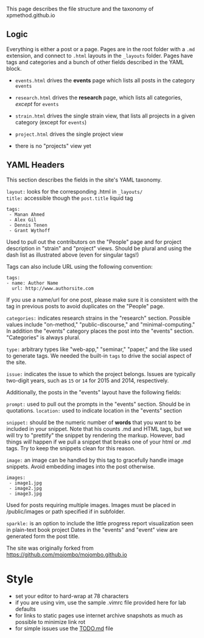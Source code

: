 This page describes the file structure and the taxonomy of xpmethod.github.io

## Logic

Everything is either a post or a page. Pages are in the root folder with a
`.md` extension, and connect to `.html` layouts in the `_layouts` folder.
Pages have tags and categories and a bunch of other fields described in the
YAML block.

- `events.html` drives the **events** page which lists all posts in the
  category `events`

- `research.html` drives the **research** page, which lists all categories,
  *except* for `events`

- `strain.html` drives the single strain view, that lists all projects in a
  given category (except for `events`)

- `project.html` drives the single project view

- there is no "projects" view yet

## YAML Headers
This section describes the fields in the site's YAML taxonomy.  

`layout:` looks for the corresponding .html in `_layouts/`  
`title:` accessible though the `post.title` liquid tag  

```
tags:
 - Manan Ahmed
 - Alex Gil
 - Dennis Tenen
 - Grant Wythoff
```
Used to pull out the contributors on the "People" page and for project description in "strain" and "project" views. Should be plural and using the dash list as illustrated above (even for singular tags!)  

Tags can also include URL using the following convention:

```
tags:
- name: Author Name
  url: http://www.authorsite.com
```

If you use a name/url for one post, please make sure it is consistent with the
tag in previous posts to avoid duplicates on the "People" page.

`categories:` indicates research strains in the "research" section. Possible
values include "on-method," "public-discourse," and "minimal-computing." In
addition the "events" category places the post into the "events" section.
"Categories" is always plural.  

`type:` arbitrary types like "web-app," "seminar," "paper," and the like used
to generate tags. We needed the built-in `tags` to drive the social aspect of
the site.  

`issue:` indicates the issue to which the project belongs. Issues are
typically two-digit years, such as `15` or `14` for 2015 and 2014,
respectively.

Additionally, the posts in the "events" layout have the following fields:  

`prompt:` used to pull out the prompts in the "events" section. Should be in
quotations.  `location:` used to indicate location in the "events" section  

`snippet:` should be the numeric number of **words** that you want to be
included in your snippet. Note that his counts .md and HTML tags, but we will
try to "prettify" the snippet by rendering the markup. However, bad things
*will* happen if we pull a snippet that breaks one of your html or .md tags.
Try to keep the snippets clean for this reason.

`image:` an image can be handled by this tag to gracefully handle image
snippets. Avoid embedding images into the post otherwise.

```
images:
 - image1.jpg
 - image2.jpg
 - image3.jpg
```

Used for posts requiring multiple images. Images must be placed in
/public/images or path specified if in subfolder.

`sparkle:` is an option to include the little progress report visualization
seen in plain-text book project Dates in the "events" and "event" view are
generated form the post title.  

The site was originally forked from
<https://github.com/mojombo/mojombo.github.io>

# Style

- set your editor to hard-wrap at 78 characters
- if you are using vim, use the sample .vimrc file provided here for lab
defaults
- for links to static pages use internet archive snapshots as much as possible to minimize link rot
- for simple issues use the [TODO.md](https://github.com/xpmethod/xpmethod.github.io/blob/master/TODO.md) file


